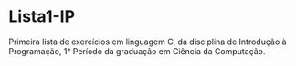 # Lista1-IP
Primeira lista de exercícios em linguagem C, da disciplina de Introdução à Programação, 1° Período da graduação em Ciência da Computação.

